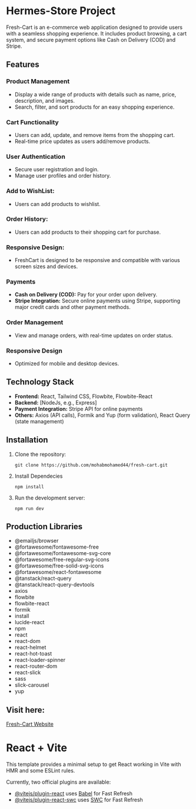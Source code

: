 # Hermes-Store Project

Fresh-Cart is an e-commerce web application designed to provide users with a seamless shopping experience. It includes product browsing, a cart system, and secure payment options like Cash on Delivery (COD) and Stripe.

## Features

### Product Management
- Display a wide range of products with details such as name, price, description, and images.
- Search, filter, and sort products for an easy shopping experience.

### Cart Functionality
- Users can add, update, and remove items from the shopping cart.
- Real-time price updates as users add/remove products.

### User Authentication
- Secure user registration and login.
- Manage user profiles and order history.

### Add to WishList:
- Users can add products to wishlist.

### Order History:
- Users can add products to their shopping cart for purchase.

### Responsive Design: 
- FreshCart is designed to be responsive and compatible with various screen sizes and devices.


### Payments
- **Cash on Delivery (COD):** Pay for your order upon delivery.
- **Stripe Integration:** Secure online payments using Stripe, supporting major credit cards and other payment methods.

### Order Management
- View and manage orders, with real-time updates on order status.

### Responsive Design
- Optimized for mobile and desktop devices.

## Technology Stack

- **Frontend:** React, Tailwind CSS, Flowbite, Flowbite-React
- **Backend:** [NodeJs, e.g., Express]
- **Payment Integration:** Stripe API for online payments
- **Others:** Axios (API calls), Formik and Yup (form validation), React Query (state management)

## Installation

1. Clone the repository:
   ```
   git clone https://github.com/mohabmohamed44/fresh-cart.git
   ```

2. Install Dependecies
    ```
    npm install
    ```

3. Run the development server:
    ```
    npm run dev
    ```



## Production Libraries
- @emailjs/browser
- @fortawesome/fontawesome-free
- @fortawesome/fontawesome-svg-core
- @fortawesome/free-regular-svg-icons
- @fortawesome/free-solid-svg-icons
- @fortawesome/react-fontawesome
- @tanstack/react-query
- @tanstack/react-query-devtools
- axios
- flowbite
- flowbite-react
- formik
- install
- lucide-react
- npm
- react
- react-dom
- react-helmet
- react-hot-toast
- react-loader-spinner
- react-router-dom
- react-slick
- sass
- slick-carousel
- yup


## Visit here:
[Fresh-Cart Website](https://fresh-cart-mosaleh.vercel.app/login)


# React + Vite

This template provides a minimal setup to get React working in Vite with HMR and some ESLint rules.

Currently, two official plugins are available:

- [@vitejs/plugin-react](https://github.com/vitejs/vite-plugin-react/blob/main/packages/plugin-react/README.md) uses [Babel](https://babeljs.io/) for Fast Refresh
- [@vitejs/plugin-react-swc](https://github.com/vitejs/vite-plugin-react-swc) uses [SWC](https://swc.rs/) for Fast Refresh
